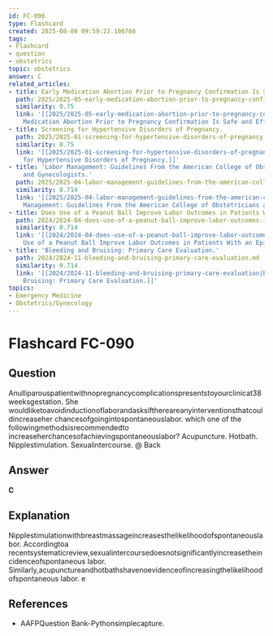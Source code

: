 ```yaml
---
id: FC-090
type: Flashcard
created: 2025-08-08 09:59:22.106766
tags:
- Flashcard
- question
- obstetrics
topic: obstetrics
answer: C
related_articles:
- title: Early Medication Abortion Prior to Pregnancy Confirmation Is Safe and Effective.
  path: 2025/2025-05-early-medication-abortion-prior-to-pregnancy-confirmation-is.md
  similarity: 0.75
  link: '[[2025/2025-05-early-medication-abortion-prior-to-pregnancy-confirmation-is|Early
    Medication Abortion Prior to Pregnancy Confirmation Is Safe and Effective.]]'
- title: Screening for Hypertensive Disorders of Pregnancy.
  path: 2025/2025-01-screening-for-hypertensive-disorders-of-pregnancy.md
  similarity: 0.75
  link: '[[2025/2025-01-screening-for-hypertensive-disorders-of-pregnancy|Screening
    for Hypertensive Disorders of Pregnancy.]]'
- title: 'Labor Management: Guidelines From the American College of Obstetricians
    and Gynecologists.'
  path: 2025/2025-04-labor-management-guidelines-from-the-american-college-of-obs.md
  similarity: 0.714
  link: '[[2025/2025-04-labor-management-guidelines-from-the-american-college-of-obs|Labor
    Management: Guidelines From the American College of Obstetricians and Gynecologists.]]'
- title: Does Use of a Peanut Ball Improve Labor Outcomes in Patients With an Epidural?
  path: 2024/2024-04-does-use-of-a-peanut-ball-improve-labor-outcomes-in-patients.md
  similarity: 0.714
  link: '[[2024/2024-04-does-use-of-a-peanut-ball-improve-labor-outcomes-in-patients|Does
    Use of a Peanut Ball Improve Labor Outcomes in Patients With an Epidural?]]'
- title: 'Bleeding and Bruising: Primary Care Evaluation.'
  path: 2024/2024-11-bleeding-and-bruising-primary-care-evaluation.md
  similarity: 0.714
  link: '[[2024/2024-11-bleeding-and-bruising-primary-care-evaluation|Bleeding and
    Bruising: Primary Care Evaluation.]]'
topics:
- Emergency Medicine
- Obstetrics/Gynecology
---
```


# Flashcard FC-090

## Question

Anulliparouspatientwithnopregnancycomplicationspresentstoyourclinicat38 weeksgestation. She wouldliketoavoidinductionoflaborandasksifthereareanyinterventionsthatcouldincreaseher chancesofgoingintospontaneouslabor. which one of the followingmethodsisrecommendedto increaseherchancesofachievingspontaneouslabor? Acupuncture. Hotbath. Nipplestimulation. Sexualintercourse. @ Back

## Answer

**C**

## Explanation

Nipplestimulationwithbreastmassageincreasesthelikelihoodofspontaneouslabor. Accordingtoa recentsystematicreview,sexualintercoursedoesnotsignificantlyincreasetheincidenceofspontaneous labor. Similarly,acupunctureandhotbathshavenoevidenceofincreasingthelikelihoodofspontaneous labor. e

## References

- AAFPQuestion Bank-Pythonsimplecapture.

